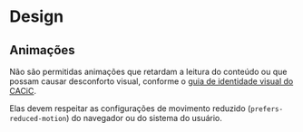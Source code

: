 # Design

## Animações

Não são permitidas animações que retardam a leitura do conteúdo ou que possam causar desconforto visual, conforme o [guia de identidade visual do CACiC](/kb/CACiC/Guias%20de%20estilo/Guia%20de%20identidade%20visual#anima%C3%A7%C3%B5es).

Elas devem respeitar as configurações de movimento reduzido (`prefers-reduced-motion`) do navegador ou do sistema do usuário.
